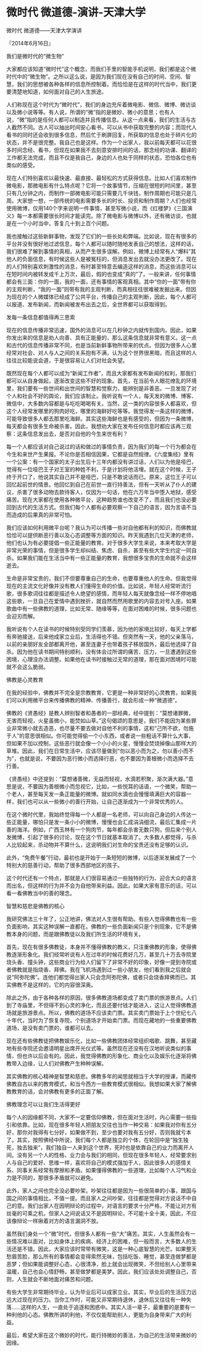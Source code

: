 # 微时代 微道德-演讲-天津大学

微时代 微道德——天津大学演讲

『2014年6月16日』

我们是微时代的“微生物”

大家都应该知道“微时代”这个概念，而我们手里的智能手机说明，我们都是这个微时代中的“微生物”。之所以这么说，是因为我们现在没有自己的时间、空间、智慧，我们的思想被各种各样的信息所控制着。而恰恰是在这样的时代当中，我们更要清楚地知道，如何面对自己的人生旅途。

人们称现在这个时代为“微时代”，我们的身边充斥着微电影、微信、微博、微访谈以及微小说等等。有人说，所谓的“微”指的是微妙、微小的意思；也有人说，“微”指的是任何人都可以制造并且传播信息。从这一点来看，我们的生活与古人截然不同。古人可以抽出时间安心看书，可以从书中获取完整的内容；而现代人看书的同时还会收到很多信息，然后忙于刷屏回复，所获取的信息也处于碎片化的状态，并不是很完整。我自己也是这样。作为一个出家人，我以前每天都可以花很多时间念经、看书，但现在如果我不去刻意安排时间的话，那念经的功课、翻译的工作都无法完成，而且不仅是我自己，身边的人也处于同样的状态，恐怕各位也有类似的感受。

现在人们特别喜欢以最快速、最直接、最轻松的方式获得信息。比如人们喜欢制作微电影，那微电影有什么特点呢？它将一个故事情节，压缩在很短的时间里，甚至只有几分钟之内，而制作一部微电影可能只需要几千块钱，制作周期也可能只是几周。大家想一想，一部传统的电影需要多长的时长、投资和制作周期？人们也经常使用微博，仅用140个字来说明一件事情，甚至写微小说，而《红楼梦》《三国演义》每一本都需要很长时间才能读完。除了微电影与微博以外，还有微访谈，也就是在一个小时当中，答复几十到上百个问题。

我也接触过这些新鲜事物，发现了它们的一些长处和弊端。比如说，现在有很多的平台并没有很好地过滤信息，每个人都可以随时随地发表自己的想法，这样的话，我们很难了解到事情的真相，从而产生很多误解。例如，微博上经常有人“爆料”其他人的负面信息，有时候这些人是被冤枉的，但消息发出去就没办法更改了。现在的人们特别喜欢刺激性的消息，有时甚至特意去编造这样的消息，而这些消息可以在短时间内被转发成千上万次，最后，假的也变成“真的”了。一般来讲，任何事情都会有三面：你的一面，我的一面，还有事情的客观真相。其中“你的一面”带有你的主观判断，“我的一面”则带有我的主观判断，而真相往往很难被发掘出来。但因为现在的个人微媒体已经成了公共平台，传播自己的主观判断，因此，每个人都可以报道、发布新闻，而新闻被发布出去之后，全世界都可以获取得到。

发每一条信息都值得再三思索

现在的信息传播非常迅速，国外的消息可以在几秒钟之内就传到国内。因此，如果你发出来的信息是劝人向善、具有正能量的，那么这条信息就非常有意义。这一点和古代的信息传播非常不同，也是当前新鲜事物所带来的优点。但因为很多人心里经常对社会、对人与人之间的关系抱有不满，认为这个世界很黑暗，而且这样的人往往比较能说会道，于是很容易让人们对社会失望。

既然现在每个人都可以成为“新闻工作者”，而且大家都有发布新闻的权利，那我们都可以从自身做起，逐渐改变这些不好的现象。首先，在当前令人眼花缭乱的环境里，我们要有一些世间和出世间的智慧和觉察力，能辨别是非善恶。一旦发现了对个人和社会不好的舆论，我们应该制止。我听说有一个人，每天发的微博、博客、微信中，大多数内容都是与吃吃喝喝有关。当然，这一类的内容很多人都喜欢，但这个人经常发哪里的狗肉好吃，哪里的海鲜好吃等等。我觉得发一条这样的微博，可能导致很多人都去那里吃海鲜。其实这些海鲜也是有感受的，但因为一条微博，每天都会有很多生命被杀害。因此，我想劝大家在发布任何信息时都应该再三观察：这条信息发出去，是否对自他的今生来世有利？

每一个人都应该对自己说过的话和做过的事情负责，因为我们的每一个行为都会在今生和来世产生果报。不论你是否相信因果，它都是自然规律。《六度集经》里有一个公案：有一个国家的太子出生后十三年内都没有讲过话，人们以为他是哑巴，觉得有一位哑巴王子对王室的种姓不利，于是计划将他活埋。就在这个时候，王子终于开口了，他说其实自己并不是哑巴，只是不敢说话而已。原来，这位王子可以回忆起前世的情景。他回忆到自己在前世一直行持善法，但有一天听从了仆人的建议，杀害了很多动物去款待客人，仅因为一句话，他在六万年当中堕入地狱，感受痛苦。现在大家都在使用各种微平台，这种趋势谁也改变不了，而且我们也没必要回到古代的生活方式。但我们每个人都有必要观察一下自己的语言，因为言语不当而造成的后果真的非常可怕。

我们应该如何利用微平台呢？我认为可以传播一些对自他都有利的知识，而佛教就恰恰可以提供断恶行善以及心态调整等方面的知识。昨天我遇到几位天津的老师，他们也认为有必要提倡一些正能量的教育。对于很多大学生来说，本来考取大学是非常光荣的事情，但是很多学生却纠结、焦虑、自杀，甚至有些大学生约定一同自杀。如果我们能在生活当中有一些正能量的教育，我想很多宝贵的生命就不会这样逝去。

生命是非常宝贵的，我们不但要尊重自己的生命，也要尊重他人的生命。但我觉得现在的主流文化好像并没有教人们懂得生命的价值。比如说，年轻人经常听流行歌，很多歌词往往都是描述令人绝望的感情，而年轻人每天就像念经一样不停地唱这些歌，一旦自己在爱情中遇到挫折，就自然而然用歌里的内容去对号入座。如果歌曲中有一些佛教的道理，比如无常、随缘等等，在面对困难的时候，很多问题也会迎刃而解。

我听说有个人在读书的时候特别受同学们羡慕，因为他的家境比较好，每天上学都有奔驰接送，后来他成家立业后，生活得也不错。但突然有一天，他的父亲落马，以前的亲朋好友全部都离开他，甚至连妻子也带着孩子移居国外，最后他选择了自杀。因为他在读书期间特别顺利，没有体会过所谓的痛苦、压力，一旦遭遇到这些困境，心理没办法调整。如果他在读书时接触过无常的道理，那在面对困境时可能就不会这么脆弱。

佛教是心灵教育

在我的经验中，佛教并不完全是宗教教育，它更是一种非常好的心灵教育。如果我们可以利用微平台来传播佛教的精神、传播善行，就会形成一种“微道德”。

佛教的《贤愚经》是教人辨别智者和愚者的一部经典，经中提到：“莫想诸罪微，无害而轻视，火星虽微小，能焚如山草。”这句偈颂的意思是，我们不能因为某些罪业非常微小就去造恶，也尽量不要去做对自他不利的事情，这和“己所不欲，勿施于人”的意思很相似。你可能觉得偷一个小东西，或者说一些粗话不算什么大事，但如果不加以控制，这些恶行就会像一个小小的火星，慢慢会焚烧掉像山那样大的草堆。因此，我们在日常生活中，应该尽量做到“勿以恶小而为之，勿以善小而不为”，也就是说，不要因为恶行微小而选择行恶，也不要因为善根微小而选择不去行善。

《贤愚经》中还提到：“莫想诸善微，无益而轻视，水滴若积聚，渐次满大器。”意思是说，不要因为善根微小而忽视它，比如，一些悦耳的话语，一个微笑，帮助一个老人，甚至每天发一条正能量的微博。就如同水滴也会慢慢填满巨大的容器一样，我们也可以从一些微小的善行开始，让自己逐渐成为一个非常优秀的人。

在这个微时代里，我始终觉得每一个人都是一名老师，可以向自己身边的人传达一些正能量，哪怕只是发一条小小的微博，慢慢也会汇成涓涓细流，最后汇集成一片善的海洋。例如，广西玉林有一个狗肉节，每年都会杀害无数只狗，但后来个别人发微博，引起了很多的讨论，现在这个节日就基本取消了。大多数人都觉得，与杀人比较起来，杀动物并不算什么，这说明我们对生命的宝贵还没有足够的认识。

此外，“免费午餐”行动，最初也是开始于一条短短的微博，以后逐渐发展成了一个特别大的慈善行动，帮助了很多西部地区的孩子。

这个时代还有一个特点，那就是人们很容易通过一些独特的行为、迎合大众的语言而出名，但这样的行为并不会为自他带来利益。因此，如果大家有意乐的话，可以看一看佛教当中的善的理念。

智慧和慈悲是佛教的核心

我研究佛法三十年了，公正地讲，佛法对人生很有帮助。有些人觉得佛教也有一些负面影响，其实这种误解一直都在。佛教的一些负面新闻只是个别现象，它不是佛教本身的问题，而是跟佛教徒以及我们所生活的环境有关。

首先，现在有很多佛教徒，本身并不懂得佛教的教义，只注重佛教的形象，使得佛教逐渐形象化。我们经常听说有人在过年的时候花费好几万，甚至几十万去寺院里烧头香、撞头钟，这些商业行为给人们留下了非常不好的印象，好像一提到寺院或者佛教就是指烧香、拜佛。我在飞机场遇到过一些小朋友，他们看到我之后就会说“阿弥陀佛”。连他们都觉得出家人只会念阿弥陀佛，或者只会烧香拜佛而已。其实佛教不是这样的，它的内容很深奥。

除此之外，由于各种各样的原因，很多佛教道场都变成了卖门票的旅游景点。人们到了寺庙里，不但得不到心灵的净化，而且还要付钱才能进入，这让人觉得佛教道场就是旅游景点。所以，佛教的道场不应该卖门票。其实卖门票始于上个世纪七八十年代，当时为了恢复寺院，个别道场才开始卖门票。而现在藏地的一些重要佛教道场，是没有卖门票的，谁都可以去。

现在还有些佛教徒把佛教娱乐化，比如一些佛教团体经常组织唱歌、跳舞，甚至藏地有些寺院还会邀请明星出席开光仪式等。虽然现在还没有在汉地听说类似的事情，但也许以后会有的。因此，我觉得佛教的形象化、商业化以及娱乐化逐渐将佛教带入边缘，让人们对佛教产生种种误解。

其实佛教的核心精神是智慧和慈悲。佛教多年的闻思就相当于大学的授课，而藏传佛教自古以来的教育模式，和当今西方一些教育模式很相似。我想如果大家了解佛教教育的话，会对佛教有更多的正面了解。

佛教理念可以让我们生活得更好

每个人的因缘都不同，大家不一定要信仰佛教，但在面对生活时，内心需要一些指引和依靠。比如，现在很多年轻人把朋友交往也当作一种交易：如果我对你有五分好，那你对我得有七分好，如果做不到，至少也要对我有五分好，否则我就亏本了。其实，按照佛经中所说，我们每个人都是独立的个体，在轮回中是“独生独死，独去独来”，我们独自一人来到这个世界，死时也是依靠自己的业力而离开人间。没有另一个人的性格、业力会与我们的相同，但现在很多年轻人，经常要求别人与自己的爱好、思维一样，喜欢将自己的模式强加于人，因此很多人的感情关系、同事关系经常有摩擦和矛盾。如果懂得佛教的一些道理，比如每个人习气和业力是不同的，那很多矛盾就可以避免。

此外，家人之间也完全没必要吵架。吵架往往都是因为一些很简单的小事，跟国与国之间的事情相比，不值一提。而且家人之间吵架，往往都是觉得对方说话不中自己的意。我们出家人在因明辩论的过程中，对语言的要求十分严格，不能让对方有丝毫的可乘之机，但家人之间说话又不是因明辩论，不可能十全十美，因此，不应该像辩论一样揪着对方的语言漏洞不放。

虽然我们身处一个“微”时代，但很多人都有一些“大”痛苦。其实，人生虽然会有一些情况难以面对，比如身体上的疾病、经济上的困难，但一般而言，大多数人的生活还是不错。因此，大家应该时常带有微笑，这是一种心底智慧的光芒。如果整天愁眉苦脸，那么所有的事情都会变得索然无味，包括吃饭、睡觉，甚至连做梦都是恶梦；但如果能调整好心态，心很清净，脸上就会出现微笑，不但给别人心里带来温暖，自己也会心情舒畅，甚至做梦都是美梦。因此，我们应该处处调整自己，否则，人生就会不断地面对痛苦和问题。

有些大学生非常期待毕业，认为毕业后可以成家立业。其实，毕业后的生活压力远远大过现在的压力。当你工作时，可能又非常期待退休，退休后又往往有一种失落……这样的人生，一直处于追逐和困惑中。其实人活一辈子，最重要的是要有一种利他的心态。佛教所讲的利他，不仅仅能帮助别人，更能为自身带来广大的利益。

最后，希望大家在这个微妙的时代，能行持微妙的善法，为自己的生活带来微妙的因缘。

